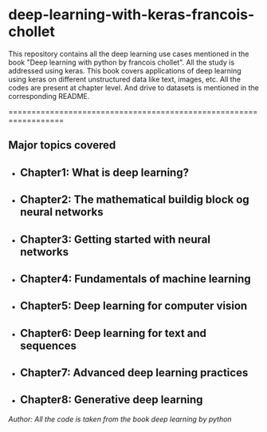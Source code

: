 # deep-learning-with-keras-francois-chollet
This repository contains all the deep learning use cases mentioned in the book "Deep learning with python by francois chollet". All the study is addressed using keras. This book covers applications of deep learning using keras on different unstructured data like text, images, etc. All the codes are present at chapter level. And drive to datasets is mentioned in the corresponding README.

==================================================================

## Major topics covered 

+ Chapter1: What is deep learning? 
    - 

+ Chapter2: The mathematical buildig block og neural networks
    - 

+ Chapter3: Getting started with neural networks
    - 

+ Chapter4: Fundamentals of machine learning
    -

+ Chapter5: Deep learning for computer vision
    -

+ Chapter6: Deep learning for text and sequences
    -

+ Chapter7: Advanced deep learning practices
    -

+ Chapter8: Generative deep learning 
    -


*Author: All the code is taken from the book deep learning by python*
